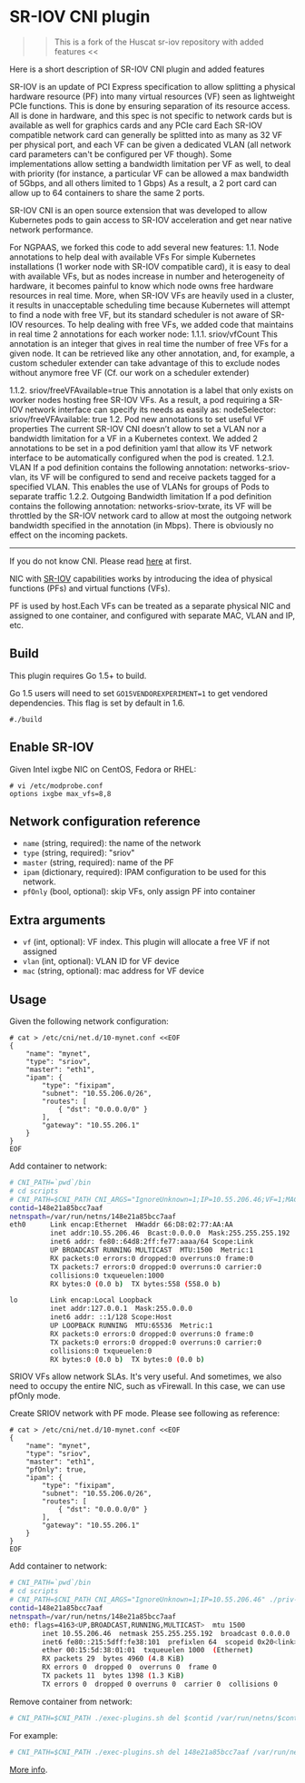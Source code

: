 # SR-IOV CNI plugin

>> This is a fork of the Huscat sr-iov repository with added features <<

Here is a short description of SR-IOV CNI plugin and added features 

SR-IOV is an update of PCI Express specification to allow splitting a physical hardware resource (PF) into many virtual resources (VF) seen as lightweight PCIe functions. This is done by ensuring separation of its resource access. All is done in hardware, and this spec is not specific to network cards but is available as well for graphics cards and any PCIe card
Each SR-IOV compatible network card can generally be splitted into as many as 32 VF per physical port, and each VF can be given a dedicated VLAN (all network card parameters can't be configured per VF though). Some implementations allow setting a bandwidth limitation per VF as well, to deal with priority (for instance, a particular VF can be allowed a max bandwidth of 5Gbps, and all others limited to 1 Gbps)
As a result, a 2 port card can allow up to 64 containers to share the same 2 ports.

SR-IOV CNI is an open source extension that was developed to allow Kubernetes pods to gain access to SR-IOV acceleration and get near native network performance.

For NGPAAS, we forked this code to add several new features:
1.1.    Node annotations to help deal with available VFs
For simple Kubernetes installations (1 worker node with SR-IOV compatible card), it is easy to deal with available VFs, but as nodes increase in number and heterogeneity of hardware, it becomes painful to know which node owns free hardware resources in real time. More, when SR-IOV VFs are heavily used in a cluster, it results in unacceptable scheduling time because Kubernetes will attempt to find a node with free VF, but its standard scheduler is not aware of SR-IOV resources.
To help dealing with free VFs, we added code that maintains in real time 2 annotations for each worker node:
1.1.1.   sriov/vfCount 
This annotation is an integer that gives in real time the number of free VFs for a given node. It can be retrieved like any other annotation, and, for example, a custom scheduler extender can take advantage of this to exclude nodes without anymore free VF (Cf. our work on a scheduler extender)

1.1.2.   sriov/freeVFAvailable=true
This annotation is a label that only exists on worker nodes hosting free SR-IOV VFs. As a result, a pod requiring a SR-IOV network interface can specify its needs as easily as:
      nodeSelector:
        sriov/freeVFAvailable: true
1.2.     Pod new annotations to set useful VF properties
The current SR-IOV CNI doesn’t allow to set a VLAN nor a bandwidth limitation for a VF in a Kubernetes context. We added 2 annotations to be set in a pod definition yaml that allow its VF network interface to be automatically configured when the pod is created.
1.2.1.   VLAN
If a pod definition contains the following annotation: networks-sriov-vlan, its VF will be configured to send and receive packets tagged for a specified VLAN. This enables the use of VLANs for groups of Pods to separate traffic
1.2.2.   Outgoing Bandwidth limitation
If a pod definition contains the following annotation: networks-sriov-txrate, its VF will be throttled by the SR-IOV network card to allow at most the outgoing network bandwidth specified in the annotation (in Mbps). There is obviously no effect on the incoming packets.

----------------------------------


If you do not know CNI. Please read [here](https://github.com/containernetworking/cni) at first.

NIC with [SR-IOV](http://blog.scottlowe.org/2009/12/02/what-is-sr-iov/) capabilities works by introducing the idea of physical functions (PFs) and virtual functions (VFs). 

PF is used by host.Each VFs can be treated as a separate physical NIC and assigned to one container, and configured with separate MAC, VLAN and IP, etc.

## Build

This plugin requires Go 1.5+ to build.

Go 1.5 users will need to set `GO15VENDOREXPERIMENT=1` to get vendored dependencies. This flag is set by default in 1.6.

```
#./build
```

## Enable SR-IOV

Given Intel ixgbe NIC on CentOS, Fedora or RHEL:

```
# vi /etc/modprobe.conf
options ixgbe max_vfs=8,8
```

## Network configuration reference

* `name` (string, required): the name of the network
* `type` (string, required): "sriov"
* `master` (string, required): name of the PF
* `ipam` (dictionary, required): IPAM configuration to be used for this network.
* `pfOnly` (bool, optional): skip VFs, only assign PF into container

## Extra arguments

* `vf` (int, optional): VF index. This plugin will allocate a free VF if not assigned
* `vlan` (int, optional): VLAN ID for VF device
* `mac` (string, optional): mac address for VF device

## Usage

Given the following network configuration:

```
# cat > /etc/cni/net.d/10-mynet.conf <<EOF
{
    "name": "mynet",
    "type": "sriov",
    "master": "eth1",
    "ipam": {
        "type": "fixipam",
        "subnet": "10.55.206.0/26",
        "routes": [
            { "dst": "0.0.0.0/0" }
        ],
        "gateway": "10.55.206.1"
    }
}
EOF
```

Add container to network:

```sh
# CNI_PATH=`pwd`/bin
# cd scripts
# CNI_PATH=$CNI_PATH CNI_ARGS="IgnoreUnknown=1;IP=10.55.206.46;VF=1;MAC=66:d8:02:77:aa:aa" ./priv-net-run.sh ifconfig
contid=148e21a85bcc7aaf
netnspath=/var/run/netns/148e21a85bcc7aaf
eth0      Link encap:Ethernet  HWaddr 66:D8:02:77:AA:AA  
          inet addr:10.55.206.46  Bcast:0.0.0.0  Mask:255.255.255.192
          inet6 addr: fe80::64d8:2ff:fe77:aaaa/64 Scope:Link
          UP BROADCAST RUNNING MULTICAST  MTU:1500  Metric:1
          RX packets:0 errors:0 dropped:0 overruns:0 frame:0
          TX packets:7 errors:0 dropped:0 overruns:0 carrier:0
          collisions:0 txqueuelen:1000 
          RX bytes:0 (0.0 b)  TX bytes:558 (558.0 b)

lo        Link encap:Local Loopback  
          inet addr:127.0.0.1  Mask:255.0.0.0
          inet6 addr: ::1/128 Scope:Host
          UP LOOPBACK RUNNING  MTU:65536  Metric:1
          RX packets:0 errors:0 dropped:0 overruns:0 frame:0
          TX packets:0 errors:0 dropped:0 overruns:0 carrier:0
          collisions:0 txqueuelen:0 
          RX bytes:0 (0.0 b)  TX bytes:0 (0.0 b)
```

SRIOV VFs allow network SLAs. It's very useful.
And sometimes, we also need to occupy the entire NIC, such as vFirewall.
In this case, we can use pfOnly mode.

Create SRIOV network with PF mode.
Please see following as reference:
```
# cat > /etc/cni/net.d/10-mynet.conf <<EOF
{
    "name": "mynet",
    "type": "sriov",
    "master": "eth1",
    "pfOnly": true,
    "ipam": {
        "type": "fixipam",
        "subnet": "10.55.206.0/26",
        "routes": [
            { "dst": "0.0.0.0/0" }
        ],
        "gateway": "10.55.206.1"
    }
}
EOF
```

Add container to network:

```sh
# CNI_PATH=`pwd`/bin
# cd scripts
# CNI_PATH=$CNI_PATH CNI_ARGS="IgnoreUnknown=1;IP=10.55.206.46" ./priv-net-run.sh ifconfig
contid=148e21a85bcc7aaf
netnspath=/var/run/netns/148e21a85bcc7aaf
eth0: flags=4163<UP,BROADCAST,RUNNING,MULTICAST>  mtu 1500
        inet 10.55.206.46  netmask 255.255.255.192  broadcast 0.0.0.0
        inet6 fe80::215:5dff:fe38:101  prefixlen 64  scopeid 0x20<link>
        ether 00:15:5d:38:01:01  txqueuelen 1000  (Ethernet)
        RX packets 29  bytes 4960 (4.8 KiB)
        RX errors 0  dropped 0  overruns 0  frame 0
        TX packets 11  bytes 1398 (1.3 KiB)
        TX errors 0  dropped 0 overruns 0  carrier 0  collisions 0
```

Remove container from network:

```sh
# CNI_PATH=$CNI_PATH ./exec-plugins.sh del $contid /var/run/netns/$contid
```

For example:

```sh
# CNI_PATH=$CNI_PATH ./exec-plugins.sh del 148e21a85bcc7aaf /var/run/netns/148e21a85bcc7aaf
```

[More info](https://github.com/containernetworking/cni/pull/259).
